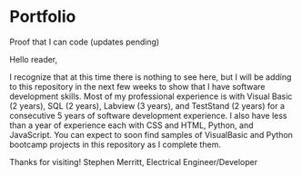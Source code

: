 # Portfolio
Proof that I can code (updates pending)

Hello reader,

I recognize that at this time there is nothing to see here, but I will be adding to this repository in the next few weeks to show that I have software development skills. Most of my professional experience is with Visual Basic (2 years), SQL (2 years), Labview (3 years), and TestStand (2 years) for a consecutive 5 years of software development experience. I also have less than a year of experience each with CSS and HTML, Python, and JavaScript. You can expect to soon find samples of VisualBasic and Python bootcamp projects in this repository as I complete them.

Thanks for visiting!
Stephen Merritt, Electrical Engineer/Developer
